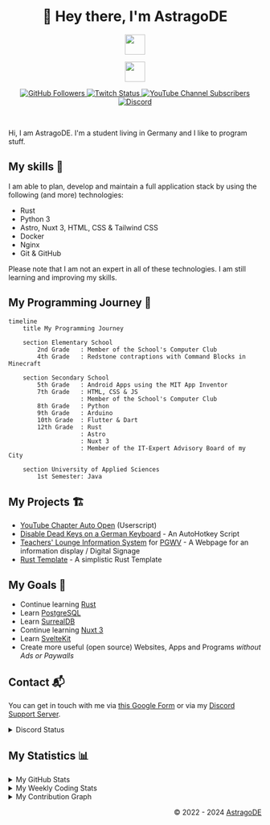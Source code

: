 <h1 align="center">👋 Hey there, I'm AstragoDE</h1>

<!-- Badges -->

<p align="center">
    <img src="https://skillicons.dev/icons?i=rust,python,nuxt,html,css,js,tailwind,nginx" height="40"/>
</p>

<p align="center">
    <img src="https://skillicons.dev/icons?i=linux,windows,docker,vscode,git,github,blender,discord" height="40"/>
</p>

<p align="center">
    <a href="https://gh.astrago.de" target="_blank">
        <img alt="GitHub Followers" src="https://img.shields.io/github/followers/AstragoDE?style=flat-square&label=GitHub%20Followers">
    </a>
    <a href="https://tw.astrago.de" target="_blank">
        <img alt="Twitch Status" src="https://img.shields.io/twitch/status/astragode?style=flat-square&label=Twitch">
    </a>
    <a href="https://yt.astrago.de" target="_blank">
        <img alt="YouTube Channel Subscribers" src="https://img.shields.io/youtube/channel/subscribers/UCBwRnJ_byI-WjxTv0c0iVPw?style=flat-square&label=YouTube%20Channel%20Subscribers&color=%23ff0000">
    </a>
    <a href="https://discord.gg/bmHmDW39NH">
        <img alt="Discord" src="https://img.shields.io/discord/1078699274273034371?style=flat-square&label=Discord%20Support%20Server&color=5869e9&cacheSeconds=5">
    </a>
</p>
<br>

Hi, I am AstragoDE. I'm a student living in Germany and I like to program stuff.

## My skills 🎯

I am able to plan, develop and maintain a full application stack by using the following (and more) technologies:

- Rust
- Python 3
- Astro, Nuxt 3, HTML, CSS & Tailwind CSS
- Docker
- Nginx
- Git & GitHub

Please note that I am not an expert in all of these technologies. I am still learning and improving my skills.

## My Programming Journey 🧭

```mermaid
timeline
    title My Programming Journey

    section Elementary School
        2nd Grade   : Member of the School's Computer Club
        4th Grade   : Redstone contraptions with Command Blocks in Minecraft

    section Secondary School
        5th Grade   : Android Apps using the MIT App Inventor
        7th Grade   : HTML, CSS & JS
                    : Member of the School's Computer Club
        8th Grade   : Python
        9th Grade   : Arduino
        10th Grade  : Flutter & Dart
        12th Grade  : Rust
                    : Astro
                    : Nuxt 3
                    : Member of the IT-Expert Advisory Board of my City

    section University of Applied Sciences
        1st Semester: Java
```

## My Projects 🏗️

- [YouTube Chapter Auto Open](https://github.com/AstragoTech/youtube_chapter_auto_open) (Userscript)
- [Disable Dead Keys on a German Keyboard](https://github.com/AstragoDETechnologies/disable-dead-keys-german-keyboard) - An AutoHotkey Script
- [Teachers' Lounge Information System](https://github.com/WieSeTechnologies/astroTLIS) for [PGWV](http://pgwv.de) - A Webpage for an information display / Digital Signage
- [Rust Template](https://github.com/AstragoDETechnologies/rust-template) - A simplistic Rust Template

## My Goals 🥅

- Continue learning [Rust](https://www.rust-lang.org/)
- Learn [PostgreSQL](https://www.postgresql.org/)
- Learn [SurrealDB](https://surrealdb.com/)
- Continue learning [Nuxt 3](https://nuxt.com/)
- Learn [SvelteKit](https://kit.svelte.dev/)
- Create more useful (open source) Websites, Apps and Programs _without Ads or Paywalls_

## Contact 📬

You can get in touch with me via [this Google Form](https://docs.google.com/forms/d/e/1FAIpQLSdOZ5kqCVAjom2DfaeiOooklw_xfUqaf9RN1v2X53nldh200w/viewform?usp=sf_link) or via my [Discord Support Server](https://discord.gg/bmHmDW39NH).

<details><summary>Discord Status</summary><img src="https://lanyard-profile-readme.vercel.app/api/812370844406775808?animated=true" alt="AstragoDE's Discord Status"/></details>

## My Statistics 📊

<details><summary>My GitHub Stats</summary><p align="left">
    <img src="https://github-readme-stats.vercel.app/api?username=AstragoDE&theme=blueberry&custom_title=AstragoDE%27s%20GitHub%20Stats&count_private=true&show_icons=false&hide_border=true&line_height=20&bg_color=1e1e2e&text_color=cdd6f4&icon_color=cba6f7&title_color=94e2d5" alt="AstragoDE's GitHub Stats"/>
</p></details>

<details><summary>My Weekly Coding Stats</summary><p align="left">
    <img src="https://github-readme-stats.vercel.app/api/wakatime?username=AstragoDE&api_domain=wakapi.dev&theme=blueberry&custom_title=AstragoDE%27s%20Weekly%20Coding%20Stats&layout=compact&langs_count=6&hide_border=true&line_height=20&bg_color=1e1e2e&text_color=cdd6f4&icon_color=cba6f7&title_color=94e2d5" alt="AstragoDE's Weekly Coding Stats"/>
</p></details>

<details><summary>My Contribution Graph</summary><p align="left">
    <img src="https://github-readme-activity-graph.vercel.app/graph?username=astragode&theme=github-compact&days=14" alt="AstragoDE's Contribution Graph"/>
</p></details>

<!-- ## My Organizations 🏢

For the sake of better organization, my projects are split up into multiple GitHub organizations. This way, I can keep my personal projects separate from my school projects and my other projects.

- [AstragoDE Technologies](https://github.com/AstragoDETechnologies) for personal projects (most of my projects are here)
- [WieSe Technologies](https://github.com/WieSeTechnologies) for projects I develop with my friend @byRaiZe
- [AstragoDE Education](https://github.com/AstragoDEEducation) for school & [UAS](https://en.wikipedia.org/wiki/Fachhochschule) projects not belonging to their respective oranizations
- [AstragoDE Sharing](https://github.com/AstragoDESharing) for sharing code
- [AstragoDE Miscellaneous](https://github.com/AstragoDEMiscellaneous) for miscellaneous purposes (e.g. learning, testing, tinkering, etc.)
- [Informatik - PGWV](https://github.com/InformatikPGWV) for computer science projects (secondary school (2015 - 2024)) -->

<!-- <p align="left">
<img src="https://github-readme-stats.vercel.app/api/top-langs/?username=AstragoDE&layout=compact&theme=blueberry&count_private=true&hide_border=true"/>
</p> -->

<!-- ### My GitHub Commits (Skyline) 🌃 -->
<!-- - [2023 GitHub Skyline](https://skyline.github.com/astragode/2023) -->
<!-- - [2022 GitHub Skyline](https://skyline.github.com/astragode/2022) -->
<!-- - [2021 GitHub Skyline](https://skyline.github.com/astragode/2021) -->
<!-- - [2020 GitHub Skyline](https://skyline.github.com/astragode/2020) -->

<div align="right" style="text-align: right;">
    <p>© 2022 - 2024 <a href="https://gh.astrago.de">AstragoDE</a></p>
</div>
